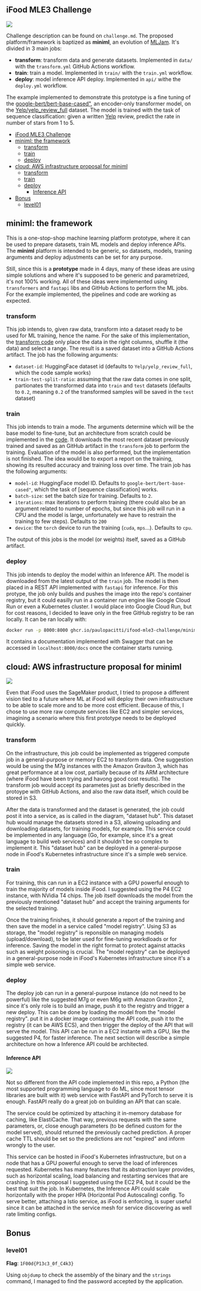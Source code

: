 ## iFood MLE3 Challenge

![](./docs/overview.png)

Challenge description can be found on `challenge.md`. The proposed platform/framework is baptized as **miniml**, an evolution of [MLJam](https://github.com/paulopacitti/ifood-mle2-challenge). It's divided in 3 main jobs:
- **transform**: transform data and generate datasets. Implemented in `data/` with the `transform.yml` GitHub Actions workflow.
- **train**: train a model. Implemented in `train/` with the `train.yml` workflow.
- **deploy**: model inference API deploy. Implemented in `api/` withe the `deploy.yml` workflow. 

The example implemented to demonstrate this prototype is a fine tuning of the [google-bert/bert-base-cased"](https://huggingface.co/google-bert/bert-base-cased), an encoder-only transformer model, on the [Yelp/yelp_review_full](https://huggingface.co/datasets/Yelp/yelp_review_full) dataset. The model is trained with the task of sequence classification: given a written [Yelp](https://en.wikipedia.org/wiki/Yelp) review, predict the rate in number of stars from 1 to 5.

- [iFood MLE3 Challenge](#ifood-mle3-challenge)
- [miniml: the framework](#miniml-the-framework)
  - [transform](#transform)
  - [train](#train)
  - [deploy](#deploy)
- [cloud: AWS infrastructure proposal for miniml](#cloud-aws-infrastructure-proposal-for-miniml)
  - [transform](#transform-1)
  - [train](#train-1)
  - [deploy](#deploy-1)
    - [Inference API](#inference-api)
- [Bonus](#bonus)
  - [level01](#level01)

## miniml: the framework

This is a one-stop-shop machine learning platform prototype, where it can be used to prepare datasets, train ML models and deploy inference APIs. The **miniml** platform is intended to be generic, so datasets, models, traning arguments and deploy adjustments can be set for any purpose.

Still, since this is a **prototype** made in 4 days, many of these ideas are using simple solutions and where it's supposed to be generic and parametrized, it's not 100% working. All of these ideas were implemented using `transformers` and `fastapi` libs and GitHub Actions to perform the ML jobs. For the example implemented, the pipelines and code are working as expected.

### transform

This job intends to, given raw data, transform into a dataset ready to be used for ML training, hence the name. For the sake of this implementation, the [transform code](./miniml/data/main.py) only place the data in the right columns, shuffle it (the data) and select a range. The result is a saved dataset into a GitHub Actions artifact. The job has the following arguments:
- `dataset-id`: HuggingFace dataset id (defaults to `Yelp/yelp_review_full`, which the code sample works)
- `train-test-split-ratio`: assuming that the raw data comes in one split, partionates the transformed data into `train` and `test` datasets (defaults to `0.2`, meaning `0.2` of the transformed samples will be saved in the `test` dataset)

### train

This job intends to train a mode. The arguments determine which will be the base model to fine-tune, but an architecture from scratch could be implemented in the [code](./miniml/train/main.py). It downloads the most recent dataset previously trained and saved as an GitHub artifact in the `transform` job to perform the training. Evaluation of the model is also performed, but the implementation is not finished. The idea would be to export a report on the training, showing its resulted accuracy and training loss over time. The train job has the following arguments:
- `model-id`: HuggingFace model ID. Defaults to `google-bert/bert-base-cased"`, which the task of [sequence classification] works.
- `batch-size`: set the batch size for training. Defaults to `2`.
- `iterations`: max iterations to perform training (there could also be an argument related to number of epochs, but since this job will run in a CPU and the model is large, unfortunately we have to restrain the training to few steps). Defaults to `200`
- `device`: the `torch` device to run the training (`cuda`, `mps`...). Defaults to `cpu`.

The output of this jobs is the model (or weights) itself, saved as a GitHub artifact.

### deploy

This job intends to deploy the model within an Inference API. The model is downloaded from the latest output of the `train` job. The model is then placed in a REST API implemented with `fastapi` for inference. For this protype, the job only builds and pushes the image into the repo's container registry, but it could easilly run in a container run engine like Google Cloud Run or even a Kubernetes cluster. I would place into Google Cloud Run, but for cost reasons, I decided to leave only in the free GitHub registry to be ran locally. It can be ran locally with:
```sh
docker run -p 8000:8000 ghcr.io/paulopacitti/ifood-mle3-challenge/miniml-api:latest
```

It contains a documentation implemented with Swagger that can be accessed in `localhost:8000/docs` once the container starts running.

## cloud: AWS infrastructure proposal for miniml

![](/docs/aws.png)

Even that iFood uses the SageMaker product, I tried to propose a different vision tied to a future where ML at iFood will deploy their own infrastructure to be able to scale more and to be more cost efficient. Because of this, I chose to use more raw compute services like EC2 and simpler services, imagining a scenario where this first prototype needs to be deployed quickly.

### transform

On the infrastructure, this job could be implemented as triggered compute job in a general-purpose or memory EC2 to transform data. One suggestion would be using the M7g instances with the Amazon Graviton 3, which has great performance at a low cost, partially because of its ARM architecture (where iFood have been trying and havong good cost resutls). The transform job would accept its parametes just as briefly described in the protoype with GitHub Actions, and also the raw data itself, which could be stored in S3.

After the data is transformed and the dataset is generated, the job could post it into a service, as is called in the diagram, "dataset hub". This dataset hub would manage the datasets stored in a S3, allowing uploading and downloading datasets, for training models, for example. This service could be implemented in any language (Go, for example, since it's a great language to build web services) and it shouldn't be so complex to implement it. This "dataset hub" can be deployed in a general-purpose node in iFood's Kubernetes infrastructure since it's a simple web service.

### train

For training, this can run in a EC2 instance with a GPU powerful enough to train the majority of models inside iFood. I suggested using the P4 EC2 instance, with NVidia T4 chips. The job itself downloads the model from the previously mentioned "dataset hub" and accept the training arguments for the selected training. 

Once the training finishes, it should generate a report of the training and then save the model in a service called "model registry". Using S3 as storage, the "model registry" is reponsible on managing models (upload/download), to be later used for fine-tuning workdloads or for inference. Saving the model in the right format to protect against attacks such as weight poisoning is crucial. The "model registry" can be deployed in a general-purpose node in iFood's Kubernetes infrastructure since it's a simple web service.

### deploy

The deploy job can run in a general-purpose instance (do not need to be powerful) like the suggested M7g or even M6g with Amazon Graviton 2, since it's only role is to build an image, push it to the registry and trigger a new deploy. This can be done by loading the model from the "model registry". put it in a docker image containing the API code, push it to the registry (it can be AWS ECS), and then trigger the deploy of the API that will serve the model. This API can be run in a EC2 instante with a GPU, like the suggested P4, for faster inference. The next section will describe a simple architecture on how a Inference API could be architected.

#### Inference API

![](./docs/inference_api.png)

Not so different from the API code implemented in this repo, a Python (the most supported programming language to do ML, since most tensor libraries are built with it) web service with FastAPI and PyTorch to serve it is enough. FastAPI really do a great job on building an API that can scale.

The service could be optimized by attaching it in-memory database for caching, like ElastiCache. That way, previous requests with the same parameters, or, close enough parameters (to be defined custom for the model served), should returned the previously cached prediction. A proper cache TTL should be set so the predictions are not "expired" and inform wrongly to the user.

This service can be hosted in iFood's Kubernetes infrastructure, but on a node that has a GPU powerful enough to serve the load of inferences requested. Kubernetes has many features that its abstraction layer provides, such as horizontal scaling, load balancing and restarting services that are crashing. In this proposal I suggested using the EC2 P4, but it could be the best that suit the job. In Kubernetes, the Inference API could scale horizontally with the proper HPA (Horizontal Pod Autoscaling) config. To serve better, attaching a Istio service, as iFood is enforcing, is super useful since it can be attached in the service mesh for service discovering as well rate limiting configs.

## Bonus

### level01

**Flag**: `1F00d{P13c3_0f_C4k3}`

Using `objdump` to check the assembly of the binary and the `strings` command, I managed to find the password accepted by the application.
